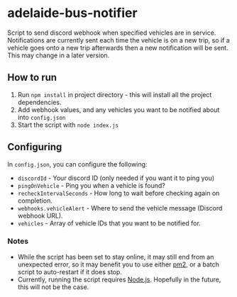 # adelaide-bus-notifier
Script to send discord webhook when specified vehicles are in service.
Notifications are currently sent each time the vehicle is on a new trip, so if a vehicle goes onto a new trip afterwards then a new notification will be sent. This may change in a later version.

## How to run  
1. Run `npm install` in project directory - this will install all the project dependencies.
2. Add webhook values, and any vehicles you want to be notified about into `config.json`
3. Start the script with `node index.js`

## Configuring  
In `config.json`, you can configure the following:
- `discordId` - Your discord ID (only needed if you want it to ping you)
- `pingOnVehicle` - Ping you when a vehicle is found?
- `recheckIntervalSeconds` - How long to wait before checking again on completion.
- `webhooks.vehicleAlert` - Where to send the vehicle message (Discord webhook URL).
- `vehicles` - Array of vehicle IDs that you want to be notified for.

### Notes
- While the script has been set to stay online, it may still end from an unexpected error, so it may benefit you to use either [pm2](https://pm2.keymetrics.io/), or a batch script to auto-restart if it does stop.
- Currently, running the script requires [Node.js](https://nodejs.org/en). Hopefully in the future, this will not be the case.